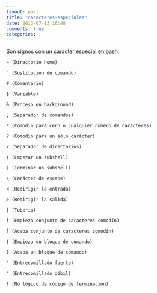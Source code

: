 ```yaml
---
layout: post
title: "caracteres-especiales"
date: 2013-07-13 16:48
comments: true
categories: 
---
```

Son signos con un caracter especial en bash:

	~ (Directorio home)

	` (Sustitución de comando)

	# (Comentario)

	$ (Variable)

	& (Proceso en background)

	; (Separador de comandos)

	* (Comodín para cero o cualquier número de caracteres)

	? (Comodín para un sólo carácter)

	/ (Separador de directorios)

	( (Empezar un subshell)

	) (Terminar un subshell)

	\ (Carácter de escape)

	< (Redirigir la entrada)

	> (Redirigir la salida)

	| (Tuberia)

	[ (Empieza conjunto de caracteres comodín)

	] (Acaba conjunto de caracteres comodín)

	{ (Empieza un bloque de comando)

	} (Acaba un bloque de comando)

	' (Entrecomillado fuerte)

	" (Entrecomillado débil)

	! (No lógico de código de terminación)

